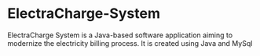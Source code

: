 # ElectraCharge-System
ElectraCharge System is a Java-based software application aiming to modernize the electricity billing process. It is created using Java and MySql
